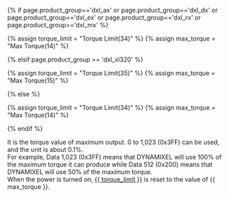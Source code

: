 {% if page.product_group=='dxl_ax' or page.product_group=='dxl_dx' or page.product_group=='dxl_ex' or page.product_group=='dxl_rx' or page.product_group=='dxl_mx' %} 

{% assign torque_limit = "Torque Limit(34)" %}
{% assign max_torque = "Max Torque(14)" %}

{% elsif page.product_group == 'dxl_xl320' %}

{% assign torque_limit = "Torque Limit(35)" %}
{% assign max_torque = "Max Torque(15)" %}

{% else %}

{% assign torque_limit = "Torque Limit(34)" %}
{% assign max_torque = "Max Torque(14)" %}

{% endif %}

It is the torque value of maximum output. 0 to 1,023 (0x3FF) can be used, and the unit is about 0.1%.  
For example, Data 1,023 (0x3FF) means that DYNAMIXEL will use 100% of the maximum torque it can produce while Data 512 (0x200) means that DYNAMIXEL will use 50% of the maximum torque.  
When the power is turned on, [{{ torque_limit }}](#torque-limit) is reset to the value of {{ max_torque }}.
